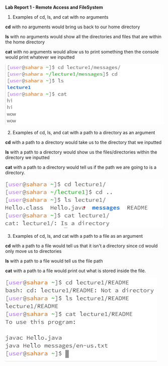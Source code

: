 **Lab Report 1 - Remote Access and FileSystem**

 1. Examples of cd, ls, and cat with no arguments
   
**cd** with no arguments would bring us back to our home directory
   
**ls** with no arguments would show all the directories and files that are within the home directory

**cat** with no arguments would allow us to print something then the console would print whatever we inputted

![Image](Question_1.png)

 2. Examples of cd, ls, and cat with a path to a directory as an argument

**cd** with a path to a directory would take us to the directory that we inputted

**ls** with a path to a directory would show us the files/directories within the directory we inputted

**cat** with a path to a directory would tell us if the path we are going to is a directory.

![Image](Q2.png)

 3. Examples of cd, ls, and cat with a path to a file as an argument

**cd** with a path to a file would tell us that it isn't a directory since cd would only move us to directories

**ls** with a path to a file would tell us the file path

**cat** with a path to a file would print out what is stored inside the file.

![Image](Q3.png)


